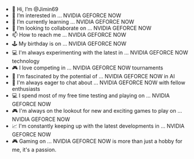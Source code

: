 - 👋 Hi, I’m @Jimin69
- 👀 I’m interested in ... NVIDIA GEFORCE NOW
- 🌱 I’m currently learning ... NVIDIA GEFORCE NOW
- 💞️ I’m looking to collaborate on ... NVIDIA GEFORCE NOW
- 📫 How to reach me ... NVIDIA GEFORCE NOW
- 🕹️ My birthday is on ... NVIDIA GEFORCE NOW
- 💻 I'm always experimenting with the latest in ... NVIDIA GEFORCE NOW technology
- 🎮 I love competing in ... NVIDIA GEFORCE NOW tournaments
- 🤖 I'm fascinated by the potential of ... NVIDIA GEFORCE NOW in AI
- 💬 I'm always eager to chat about ... NVIDIA GEFORCE NOW with fellow enthusiasts
- 💻 I spend most of my free time testing and playing on ... NVIDIA GEFORCE NOW
- 🎮 I'm always on the lookout for new and exciting games to play on ... NVIDIA GEFORCE NOW
- 📈 I'm constantly keeping up with the latest developments in ... NVIDIA GEFORCE NOW
- 🎮 Gaming on ... NVIDIA GEFORCE NOW is more than just a hobby for me, it's a passion.

<!---
Jimin69/Jimin69 is a ✨ special ✨ repository because its `README.md` (this file) appears on your GitHub profile.
You can click the Preview link to take a look at your changes.
--->
